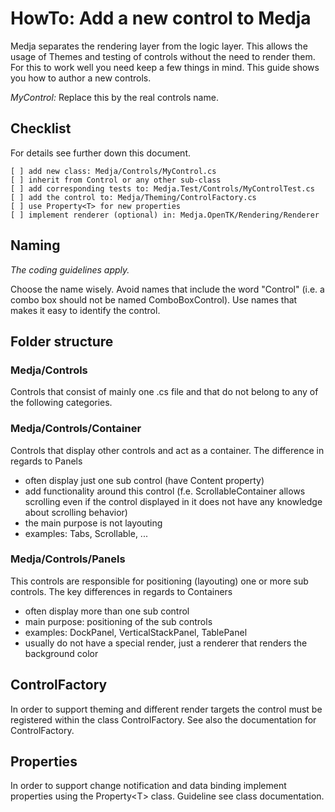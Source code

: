 # HowTo: Add a new control to Medja

Medja separates the rendering layer from the logic layer. This allows the usage of Themes and testing of controls without the need to render them. For this to work well you need keep a few things in mind. This guide shows you how to author a new controls.

_MyControl:_ Replace this by the real controls name.

## Checklist

For details see further down this document.

```
[ ] add new class: Medja/Controls/MyControl.cs
[ ] inherit from Control or any other sub-class
[ ] add corresponding tests to: Medja.Test/Controls/MyControlTest.cs 
[ ] add the control to: Medja/Theming/ControlFactory.cs
[ ] use Property<T> for new properties
[ ] implement renderer (optional) in: Medja.OpenTK/Rendering/Renderer
```

## Naming

_The coding guidelines apply._

Choose the name wisely. Avoid names that include the word "Control" (i.e. a combo box should not be named ComboBoxControl). Use names that makes it easy to identify the control.

## Folder structure

### Medja/Controls

Controls that consist of mainly one .cs file and that do not belong to any of the following categories.

### Medja/Controls/Container

Controls that display other controls and act as a container. The difference in regards to Panels

- often display just one sub control (have Content property)
- add functionality around this control (f.e. ScrollableContainer allows scrolling even if the control displayed in it does not have any knowledge about scrolling behavior)
- the main purpose is not layouting
- examples: Tabs, Scrollable, ...

### Medja/Controls/Panels

This controls are responsible for positioning (layouting) one or more sub controls. The key differences in regards to Containers

- often display more than one sub control
- main purpose: positioning of the sub controls
- examples: DockPanel, VerticalStackPanel, TablePanel
- usually do not have a special render, just a renderer that renders the background color

## ControlFactory

In order to support theming and different render targets the control must be registered within the class ControlFactory. See also the documentation for ControlFactory.

## Properties

In order to support change notification and data binding implement properties using the Property&lt;T&gt; class. Guideline see class documentation.